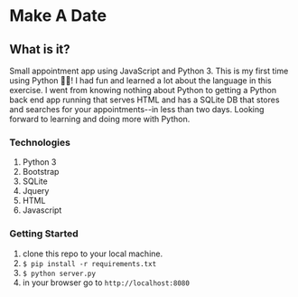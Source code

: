 #  Make A Date

## What is it?
Small appointment app using JavaScript and Python 3. This is my first time using Python 👨🏽‍! I had fun and learned a lot about the language in this exercise. I went from knowing nothing about Python to getting a Python back end app running that serves HTML and has a SQLite DB that stores and searches for your appointments--in less than two days. Looking forward to learning and doing more with Python. 


### Technologies

1. Python 3
2. Bootstrap
3. SQLite
4. Jquery
5. HTML
6. Javascript


### Getting Started

1. clone this repo to your local machine.
2. `$ pip install -r requirements.txt`
3. `$ python server.py`
4. in your browser go to `http://localhost:8080`


